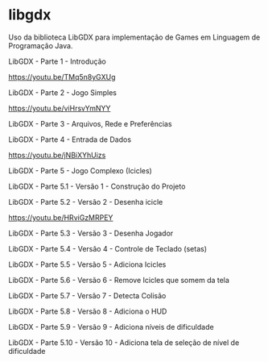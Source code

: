 # libgdx
Uso da biblioteca LibGDX para implementação de Games em Linguagem de Programação Java.

LibGDX - Parte 1 - Introdução

https://youtu.be/TMq5n8yGXUg

LibGDX - Parte 2 - Jogo Simples

https://youtu.be/viHrsvYmNYY

LibGDX - Parte 3 - Arquivos, Rede e Preferências

LibGDX - Parte 4 - Entrada de Dados

https://youtu.be/jNBiXYhUizs

LibGDX - Parte 5 - Jogo Complexo (Icicles)

LibGDX - Parte 5.1 - Versão 1 - Construção do Projeto

LibGDX - Parte 5.2 - Versão 2 - Desenha icicle

https://youtu.be/HRviGzMRPEY

LibGDX - Parte 5.3 - Versão 3 - Desenha Jogador

LibGDX - Parte 5.4 - Versão 4 - Controle de Teclado (setas)

LibGDX - Parte 5.5 - Versão 5 - Adiciona Icicles

LibGDX - Parte 5.6 - Versão 6 - Remove Icicles que somem da tela

LibGDX - Parte 5.7 - Versão 7 - Detecta Colisão

LibGDX - Parte 5.8 - Versão 8 - Adiciona o HUD

LibGDX - Parte 5.9 - Versão 9 - Adiciona níveis de dificuldade

LibGDX - Parte 5.10 - Versão 10 - Adiciona tela de seleção de nível de dificuldade
